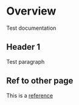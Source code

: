 # Overview

Test documentation

## Header 1

Test paragraph

## Ref to other page

This is a [reference](./kubernetes.md)
